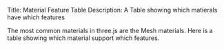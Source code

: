 Title: Material Feature Table
Description: A Table showing which matierals have which features

The most common materials in three.js are the Mesh materials. Here
is a table showing which material support which features.

<div>
<div id="material-table" class="threejs_center"></div>
<script>
const materials = [
  { 
    name: 'MeshBasicMaterial',
    shortName: 'Basic',
    properties: [
      'alphaMap',
      'aoMap',
      'aoMapIntensity',
      'color',
      'combine',
      'envMap',
      'lightMap',
      'lightMapIntensity',
      'map',
      'reflectivity',
      'refactionRatio',
      'specularMap',
      'wireframe',
    ],
  },
  {
    name: 'MeshLambertMaterial',
    shortName: 'Lambert',
    properties: [
      'alphaMap',
      'aoMap',
      'aoMapIntensity',
      'color',
      'combine',
      'emissive',
      'emissiveMap',
      'emissiveIntensity',
      'envMap',
      'lightMap',
      'lightMapIntensity',
      'map',
      'reflectivity',
      'refactionRatio',
      'specularMap',
      'wireframe',
    ],
  },
  {
    name: 'MeshPhongMaterial',
    shortName: 'Phong',
    properties: [
      'alphaMap',
      'aoMap',
      'aoMapIntensity',
      'bumpMap',
      'bumpScale',
      'color',
      'combine',
      'displacementMap',
      'displacementScale',
      'displacementBias',
      'emissive',
      'emissiveMap',
      'emissiveIntensity',
      'envMap',
      'lightMap',
      'lightMapIntensity',
      'map',
      'normalMap',
      'normalMapType',
      'normalScale',
      'reflectivity',
      'refactionRatio',
      'shininess',
      'specular',
      'specularMap',
      'wireframe',
    ],
  },
  {
    name: 'MeshStandardMaterial',
    shortName: 'Standard',
    properties: [
      'alphaMap',
      'aoMap',
      'aoMapIntensity',
      'bumpMap',
      'bumpScale',
      'color',
      'displacementMap',
      'displacementScale',
      'displacementBias',
      'emissive',
      'emissiveMap',
      'emissiveIntensity',
      'envMap',
      'evnMapIntensity',
      'lightMap',
      'lightMapIntensity',
      'map',
      'metalness',
      'metalnessMap',
      'normalMap',
      'normalMapType',
      'normalScale',
      'refactionRatio',
      'roughness',
      'roughnessMap',
      'wireframe',
    ],
  },
  {
    name: 'MeshPhysicalMaterial',
    shortName: 'Physical',
    properties: [
      'alphaMap',
      'aoMap',
      'aoMapIntensity',
      'bumpMap',
      'bumpScale',
      'color',
      'displacementMap',
      'displacementScale',
      'displacementBias',
      'emissive',
      'emissiveMap',
      'emissiveIntensity',
      'envMap',
      'evnMapIntensity',
      'lightMap',
      'lightMapIntensity',
      'map',
      'metalness',
      'metalnessMap',
      'normalMap',
      'normalMapType',
      'normalScale',
      'refactionRatio',
      'roughness',
      'roughnessMap',
      'wireframe',
      'clearCoat',
      'clearCoatRoughness',
      'reflectivity',
    ],
  },
];

const allProperties = {};
materials.forEach((material) => {
  material.properties.forEach((property) => {
    allProperties[property] = true;
  });
});

function addElem(type, parent, content) {
  const elem = document.createElement(type);
  if (content) {
    elem.textContent = content;
  }
  if (parent) {
    parent.appendChild(elem);
  }
  return elem;
}

const table = document.createElement('table');
const thead = addElem('thead', table);
{
  addElem('td', thead);
  materials.forEach((material) => {
    const td = addElem('td', thead);
    const a = addElem('a', td, material.shortName);
    a.href = `https://threejs.org/docs/#api/materials/${material.name}`;
  });
}
Object.keys(allProperties).sort().forEach((property) => {
  const tr = addElem('tr', table);
  addElem('td', tr, property);
  materials.forEach((material) => {
    const hasProperty = material.properties.indexOf(property) >= 0;
    const td = addElem('td', tr);
    const a = addElem('a', td, hasProperty ? '•' : '');
    a.href = `https://threejs.org/docs/#api/materials/${material.name}.${property}`;
  });
});
document.querySelector('#material-table').appendChild(table);
</script>
<style>
#material-table {
  font-family: monospace;
  display: flex;
  justify-content: center;
}
#material-table tr:nth-child(even) {
    background: #def;
}
#material-table thead>td {
    vertical-align: bottom;
    padding: .5em;
}
#material-table thead>td>a {
    text-orientation: upright;
    writing-mode: vertical-lr;
    text-decoration: none;
    display: block;
    letter-spacing: -2px;
}
#material-table table {
    border-collapse: collapse;
    background: #cde;
}
#material-table td:nth-child(1) {
    text-align: right;
}
#material-table td {
    border: 1px solid black;
    padding: .1em .5em .1em .5em;
}
#material-table td {
  border: 1px solid black;
}
@media (max-width: 500px) {
  #material-table {
    font-size: small;
  }
  #material-table thead>td {
      vertical-align: bottom;
      padding: .5em 0 .5em 0;
  }
}
</style>
</div>

<!--
```
phong
  normalScale: 1,1 (0-1)
  reflectivity: 0.5 (0-1)
  refactionRatio: ???




  MeshStandardMaterial
  alphaMap: green channel
  aoMap  (needs UV map, red channel)
  aoMapIntensity: 1
  bumpMap
  bumpScale: 1
  color
  displacementMap
  displacementScale
  displacementBias
  emissive
  emissiveMap
  emissiveIntensity: 1
  envMap
  evnMapIntensity: 1
  lightMap (needs map)
  lightMapIntensity: 1
  map
  metalness: 0.5 (0-1)
  metalnessMap: (blue)
  normalMap
  normalMapType:  THREE.TangentSpaceNormalMap (default), and
                  THREE.ObjectSpaceNormalMap.
  normalScale: 1,1 (0-1)
  refactionRatio: ???
  roughness: 0.5 (0-1)
  roughnessMap: (green)
   wireframe
```
-->